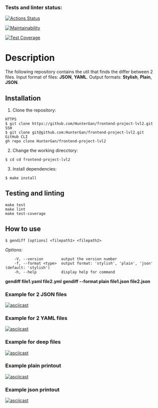 ### Tests and linter status:

[![Actions Status](https://github.com/HunterGan/frontend-project-lvl2/workflows/hexlet-check/badge.svg)](https://github.com/HunterGan/frontend-project-lvl2/actions)

[![Maintainability](https://api.codeclimate.com/v1/badges/1a3720beb9601b5139e4/maintainability)](https://codeclimate.com/github/HunterGan/frontend-project-lvl2/maintainability)

[![Test Coverage](https://api.codeclimate.com/v1/badges/1a3720beb9601b5139e4/test_coverage)](https://codeclimate.com/github/HunterGan/frontend-project-lvl2/test_coverage)

# Description

The following repository contains the util that finds the differ between 2 files.
Input format of files: **JSON**, **YAML**.
Output formats: **Stylish**, **Plain**, **JSON**.

## Installation

1. Clone the repository:
```
HTTPS
$ git clone https://github.com/HunterGan/frontend-project-lvl2.git
SSH
$ git clone git@github.com:HunterGan/frontend-project-lvl2.git
GitHub CLI
gh repo clone HunterGan/frontend-project-lvl2
```
2. Change the working direcctory:
```
$ cd cd frontend-project-lvl2
```
3. Install dependencies:
```
$ make install
```

## Testing and linting
```
make test
make lint
make test-coverage
```
## How to use
```
$ gendiff [options] <filepath1> <filepath2>
```
_Options:_
```
    -V, --version        output the version number
    -f, --format <type>  output format: 'stylish', 'plain', 'json' (default: 'stylish')
    -h, --help           display help for command
```

**gendiff file1.yaml file2.yml**
**gendiff --format plain file1.json file2.json**

### Example for 2 JSON files

[![asciicast](https://asciinema.org/a/aSeJGrj42Ec9NWnPwknUmNtYX.svg)](https://asciinema.org/a/aSeJGrj42Ec9NWnPwknUmNtYX)

### Example for 2 YAML files

[![asciicast](https://asciinema.org/a/Qmr11wnKXhKMtrHtuAyHYS7dc.svg)](https://asciinema.org/a/Qmr11wnKXhKMtrHtuAyHYS7dc)

### Example for deep files

[![asciicast](https://asciinema.org/a/ot9PxvGDBhVJAKliOoinVjOCn.svg)](https://asciinema.org/a/ot9PxvGDBhVJAKliOoinVjOCn)

### Example plain printout

[![asciicast](https://asciinema.org/a/A8dgUVKGW2a53LP9vjp1ZkA4t.svg)](https://asciinema.org/a/A8dgUVKGW2a53LP9vjp1ZkA4t)

### Example json printout

[![asciicast](https://asciinema.org/a/tHvPHXqqAp1bIacsOlZskihVx.svg)](https://asciinema.org/a/tHvPHXqqAp1bIacsOlZskihVx)
